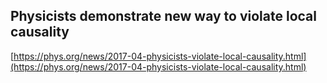 ## Physicists demonstrate new way to violate local causality
  
  [https://phys.org/news/2017-04-physicists-violate-local-causality.html](https://phys.org/news/2017-04-physicists-violate-local-causality.html)